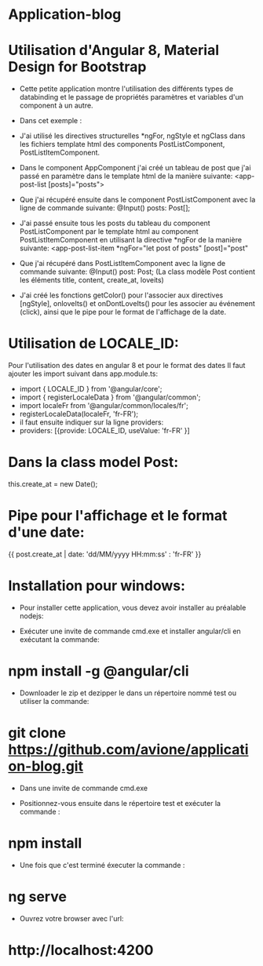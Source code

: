 # Application-blog

# Utilisation d'Angular 8, Material Design for Bootstrap 

* Cette petite application montre l'utilisation des différents types de databinding et le passage de propriétés paramètres et variables d'un component à un autre.

* Dans cet exemple : 
- J'ai utilisé les directives structurelles *ngFor, ngStyle et ngClass dans les fichiers template html des components  PostListComponent,  PostListItemComponent. 

- Dans le component AppComponent j'ai créé un tableau de post que j'ai passé en paramètre dans le template html de  la manière suivante:
<app-post-list [posts]="posts"></app-post-list>
- Que j'ai récupéré ensuite dans le component PostListComponent avec la ligne de commande suivante:
@Input()  posts: Post[];

- J'ai passé ensuite tous les posts du tableau du component PostListComponent par le template html au component PostListItemComponent  en utilisant la directive *ngFor de la manière suivante:
<app-post-list-item  *ngFor="let post of posts" 
  [post]="post"
  ></app-post-list-item> 
- Que j'ai récupéré dans PostListItemComponent avec la ligne de commande suivante:
 @Input()  post: Post; 
 (La class modèle Post contient les éléments title, content, create_at, loveits)   
 
- J'ai créé les fonctions   getColor() pour l'associer aux directives [ngStyle], onloveIts() et onDontLoveIts() pour les associer au événement (click), ainsi que le pipe pour le format de l'affichage de la date.


# Utilisation de LOCALE_ID: 
Pour l'utilisation des dates en angular 8 et pour le format des dates
Il faut ajouter les import suivant dans app.module.ts:
- import { LOCALE_ID } from '@angular/core';
- import { registerLocaleData } from '@angular/common';
- import localeFr from '@angular/common/locales/fr';
- registerLocaleData(localeFr, 'fr-FR');
- il faut ensuite indiquer sur la ligne providers:
- providers: [{provide: LOCALE_ID, useValue: 'fr-FR' }]

# Dans la class model Post:
this.create_at = new Date();
# Pipe pour l'affichage et le format d'une date:
{{ post.create_at | date: 'dd/MM/yyyy HH:mm:ss' : 'fr-FR' }}

# Installation pour windows:

* Pour installer cette application, vous devez avoir installer au préalable nodejs:

- Exécuter une invite de commande cmd.exe et installer angular/cli en exécutant la commande:
#		npm install -g @angular/cli

- Downloader le zip et dezipper le dans un répertoire nommé test ou utiliser la commande: 
#		git clone https://github.com/avione/application-blog.git 
- Dans une invite de commande cmd.exe 

- Positionnez-vous ensuite dans le répertoire test et exécuter la commande : 
#		npm install
- Une fois que c'est terminé éxecuter la commande : 
#		ng serve
- Ouvrez votre browser avec l'url:
#		http://localhost:4200
